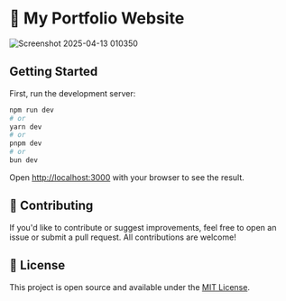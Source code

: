 # 🚀 My Portfolio Website

![Screenshot 2025-04-13 010350](https://github.com/user-attachments/assets/a1e55146-121b-4327-a9d8-c8364d916396)


## Getting Started

First, run the development server:

```bash
npm run dev
# or
yarn dev
# or
pnpm dev
# or
bun dev
```

Open [http://localhost:3000](http://localhost:3000) with your browser to see the result.

## 🤝 Contributing
If you'd like to contribute or suggest improvements, feel free to open an issue or submit a pull request. All contributions are welcome!

## 📄 License
This project is open source and available under the [MIT License](https://github.com/vikram-ayaluri/portfolio/blob/main/LICENSE).
